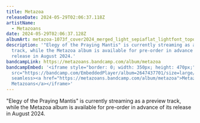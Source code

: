 ```yaml
---
title: Metazoa
releaseDate: 2024-05-29T02:06:37.118Z
artistName:
  - Metazoans
date: 2024-05-29T02:06:37.128Z
albumArt: metazoa-1073f_cover2024_merged_light_sepiaflat_lightfont_toponly.jpg
description: '"﻿Elegy of the Praying Mantis" is currently streaming as a preview
  track, while the Metazoa album is available for pre-order in advance of its
  release in August 2024.'
bandcampLink: https://metazoans.bandcamp.com/album/metazoa
bandcampEmbed: '<iframe style="border: 0; width: 350px; height: 470px;"
  src="https://bandcamp.com/EmbeddedPlayer/album=2647437701/size=large/bgcol=ffffff/linkcol=0687f5/tracklist=false/transparent=true/"
  seamless><a href="https://metazoans.bandcamp.com/album/metazoa">Metazoa by
  Metazoans</a></iframe>'
---
```

"﻿Elegy of the Praying Mantis" is currently streaming as a preview track, while the Metazoa album is available for pre-order in advance of its release in August 2024.